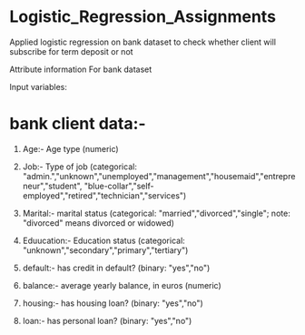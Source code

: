 # Logistic_Regression_Assignments

Applied logistic regression on bank dataset to check whether client will subscribe for term deposit or not

Attribute information For bank dataset

Input variables:

# bank client data:-

1. Age:- Age type (numeric) 

2. Job:- Type of job (categorical: "admin.","unknown","unemployed","management","housemaid","entrepreneur","student", "blue-collar","self-employed","retired","technician","services") 

3. Marital:- marital status (categorical: "married","divorced","single"; note: "divorced" means divorced or widowed) 

4. Eduucation:- Education status (categorical: "unknown","secondary","primary","tertiary") 

5. default:- has credit in default? (binary: "yes","no") 

6. balance:- average yearly balance, in euros (numeric) 

7. housing:- has housing loan? (binary: "yes","no") 

8. loan:- has personal loan? (binary: "yes","no")
